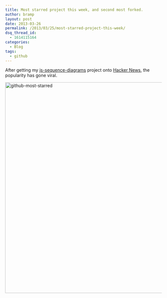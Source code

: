 ```yaml
---
title: Most starred project this week, and second most forked.
author: bramp
layout: post
date: 2013-03-26
permalink: /2013/03/25/most-starred-project-this-week/
dsq_thread_id:
  - 1614115164
categories:
  - Blog
tags:
  - github
---
```

After getting my [js-sequence-diagrams][1] project onto [Hacker News][2], the popularity has gone viral.

[<img src="http://bramp.net/blog/wp-content/uploads/github-most-starred.png" alt="github-most-starred" width="619" height="678" class="aligncenter size-full wp-image-621" />][3]

 [1]: http://bramp.github.com/js-sequence-diagrams/
 [2]: https://news.ycombinator.com/item?id=5432110
 [3]: https://github.com/languages/JavaScript